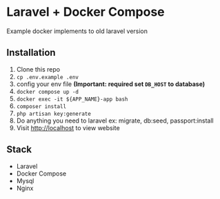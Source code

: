 # Laravel + Docker  Compose
Example docker implements to old laravel version

## Installation
1. Clone this repo
2. `cp .env.example .env`
3. config your env file **(Important: required set `DB_HOST` to database)**
3. `docker compose up -d`
4. `docker exec -it ${APP_NAME}-app bash`
5. `composer install`
6. `php artisan key:generate`
7. Do anything you need to laravel ex: migrate, db:seed, passport:install
8. Visit [http://localhost](http://localhost) to view website

## Stack
- Laravel
- Docker Compose
- Mysql
- Nginx
